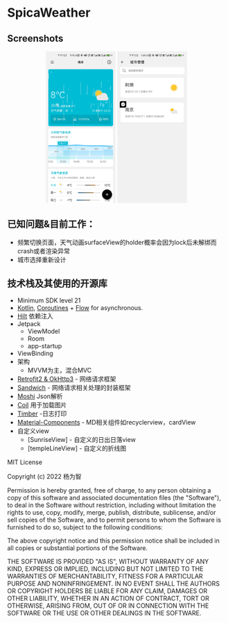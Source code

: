 
# SpicaWeather

## Screenshots
<p align="center">
<img src="/img/preview01.jpg" width="32%"/>
<img src="/img/preview02.jpg" width="32%"/>
</p>


## 已知问题&目前工作：
  - 频繁切换页面，天气动画surfaceView的holder概率会因为lock后未解绑而crash或者渲染异常
  - 城市选择重新设计

## 技术栈及其使用的开源库
- Minimum SDK level 21
- [Kotlin](https://kotlinlang.org/), [Coroutines](https://github.com/Kotlin/kotlinx.coroutines) + [Flow](https://kotlin.github.io/kotlinx.coroutines/kotlinx-coroutines-core/kotlinx.coroutines.flow/) for asynchronous.
- [Hilt](https://dagger.dev/hilt/) 依赖注入
- Jetpack
    - ViewModel
    - Room 
    - app-startup 
- ViewBinding
- 架构
    - MVVM为主，混合MVC
- [Retrofit2 & OkHttp3](https://github.com/square/retrofit) - 网络请求框架
- [Sandwich](https://github.com/skydoves/Sandwich) - 网络请求相关处理的封装框架
- [Moshi](https://github.com/square/moshi/) Json解析
- [Coil](https://github.com/coil-kt/coil) 用于加载图片
- [Timber](https://github.com/JakeWharton/timber) -日志打印
- [Material-Components](https://github.com/material-components/material-components-android) - MD相关组件如recyclerview，cardView
- 自定义view
    - [SunriseView] - 自定义的日出日落view
    - [templeLineView] - 自定义的折线图
  



MIT License

Copyright (c) 2022 杨为智

Permission is hereby granted, free of charge, to any person obtaining a copy
of this software and associated documentation files (the "Software"), to deal
in the Software without restriction, including without limitation the rights
to use, copy, modify, merge, publish, distribute, sublicense, and/or sell
copies of the Software, and to permit persons to whom the Software is
furnished to do so, subject to the following conditions:

The above copyright notice and this permission notice shall be included in all
copies or substantial portions of the Software.

THE SOFTWARE IS PROVIDED "AS IS", WITHOUT WARRANTY OF ANY KIND, EXPRESS OR
IMPLIED, INCLUDING BUT NOT LIMITED TO THE WARRANTIES OF MERCHANTABILITY,
FITNESS FOR A PARTICULAR PURPOSE AND NONINFRINGEMENT. IN NO EVENT SHALL THE
AUTHORS OR COPYRIGHT HOLDERS BE LIABLE FOR ANY CLAIM, DAMAGES OR OTHER
LIABILITY, WHETHER IN AN ACTION OF CONTRACT, TORT OR OTHERWISE, ARISING FROM,
OUT OF OR IN CONNECTION WITH THE SOFTWARE OR THE USE OR OTHER DEALINGS IN THE
SOFTWARE.

